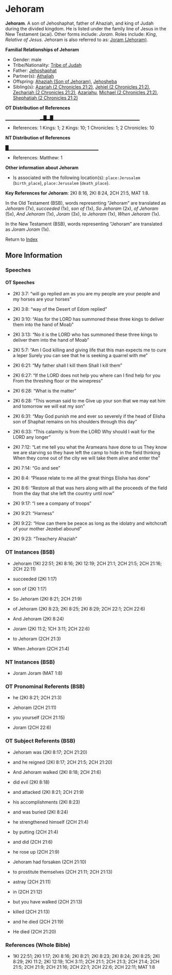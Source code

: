 # Jehoram
**Jehoram**. 
A son of Jehoshaphat, father of Ahaziah, and king of Judah during the divided kingdom. He is listed under the family line of Jesus in the New Testament (acai). 
Other forms include: 
*Joram*. 
Roles include: 
_King_, _Relative of Jesus_. 
Jehoram is also referred to as: 
[Joram (Jehoram)](Joram.md). 




**Familial Relationships of Jehoram**


* Gender: male
* Tribe/Nationality: [Tribe of Judah](../../../groups/md/acai/Judah.md)
* Father: [Jehoshaphat](Jehoshaphat.3.md)
* Partner(s): [Athaliah](Athaliah.md)
* Offspring: [Ahaziah (Son of Jehoram)](Ahaziah.2.md), [Jehosheba](Jehosheba.md)
* Sibling(s): [Azariah (2 Chronicles 21:2)](Azariah.12.md), [Jehiel (2 Chronicles 21:2)](Jehiel.4.md), [Zechariah (2 Chronicles 21:2)](Zechariah.11.md), [Azariahu](Azariahu.md), [Michael (2 Chronicles 21:2)](Michael.9.md), [Shephatiah (2 Chronicles 21:2)](Shephatiah.5.md)


**OT Distribution of References**

▁▁▁▁▁▁▁▁▁▁▂█▂█▁▁▁▁▁▁▁▁▁▁▁▁▁▁▁▁▁▁▁▁▁▁▁▁▁
* References: 1 Kings: 1; 2 Kings: 10; 1 Chronicles: 1; 2 Chronicles: 10

**NT Distribution of References**

█▁▁▁▁▁▁▁▁▁▁▁▁▁▁▁▁▁▁▁▁▁▁▁▁▁▁
* References: Matthew: 1





**Other information about Jehoram**


* Is associated with the following location(s): 
`place:Jerusalem` (`birth_place`), `place:Jerusalem` (`death_place`). 


**Key References for Jehoram**: 
2KI 8:16, 2KI 8:24, 2CH 21:5, MAT 1:8. 


In the Old Testament (BSB), words representing “Jehoram” are translated as 
*Jehoram* (7x), *succeeded* (1x), *son of* (1x), *So Jehoram* (2x), *of Jehoram* (5x), *And Jehoram* (1x), *Joram* (3x), *to Jehoram* (1x), *When Jehoram* (1x). 


In the New Testament (BSB), words representing “Jehoram” are translated as 
*Joram Joram* (1x). 


Return to [Index](00-Index.md)

## More Information

### Speeches

#### OT Speeches

* 2KI 3:7: “will go replied am as you are my people are your people and my horses are your horses”

* 2KI 3:8: “way of the Desert of Edom replied”

* 2KI 3:10: “Alas for the LORD has summoned these three kings to deliver them into the hand of Moab”

* 2KI 3:13: “No it is the LORD who has summoned these three kings to deliver them into the hand of Moab”

* 2KI 5:7: “Am I God killing and giving life that this man expects me to cure a leper Surely you can see that he is seeking a quarrel with me”

* 2KI 6:21: “My father shall I kill them Shall I kill them”

* 2KI 6:27: “If the LORD does not help you where can I find help for you From the threshing floor or the winepress”

* 2KI 6:28: “What is the matter”

* 2KI 6:28: “This woman said to me Give up your son that we may eat him and tomorrow we will eat my son”

* 2KI 6:31: “May God punish me and ever so severely if the head of Elisha son of Shaphat remains on his shoulders through this day”

* 2KI 6:33: “This calamity is from the LORD Why should I wait for the LORD any longer”

* 2KI 7:12: “Let me tell you what the Arameans have done to us They know we are starving so they have left the camp to hide in the field thinking When they come out of the city we will take them alive and enter the”

* 2KI 7:14: “Go and see”

* 2KI 8:4: “Please relate to me all the great things Elisha has done”

* 2KI 8:6: “Restore all that was hers along with all the proceeds of the field from the day that she left the country until now”

* 2KI 9:17: “I see a company of troops”

* 2KI 9:21: “Harness”

* 2KI 9:22: “How can there be peace as long as the idolatry and witchcraft of your mother Jezebel abound”

* 2KI 9:23: “Treachery Ahaziah”

### OT Instances (BSB)

* Jehoram (1KI 22:51; 2KI 8:16; 2KI 12:19; 2CH 21:1; 2CH 21:5; 2CH 21:16; 2CH 22:11)

* succeeded (2KI 1:17)

* son of (2KI 1:17)

* So Jehoram (2KI 8:21; 2CH 21:9)

* of Jehoram (2KI 8:23; 2KI 8:25; 2KI 8:29; 2CH 22:1; 2CH 22:6)

* And Jehoram (2KI 8:24)

* Joram (2KI 11:2; 1CH 3:11; 2CH 22:6)

* to Jehoram (2CH 21:3)

* When Jehoram (2CH 21:4)



### NT Instances (BSB)

* Joram Joram (MAT 1:8)



### OT Pronominal Referents (BSB)

* he (2KI 8:21; 2CH 21:3)

* Jehoram (2CH 21:11)

* you yourself (2CH 21:15)

* Joram (2CH 22:6)



### OT Subject Referents (BSB)

* Jehoram was (2KI 8:17; 2CH 21:20)

* and he reigned (2KI 8:17; 2CH 21:5; 2CH 21:20)

* And Jehoram walked (2KI 8:18; 2CH 21:6)

* did evil (2KI 8:18)

* and attacked (2KI 8:21; 2CH 21:9)

* his accomplishments (2KI 8:23)

* and was buried (2KI 8:24)

* he strengthened himself (2CH 21:4)

* by putting (2CH 21:4)

* and did (2CH 21:6)

* he rose up (2CH 21:9)

* Jehoram had forsaken (2CH 21:10)

* to prostitute themselves (2CH 21:11; 2CH 21:13)

* astray (2CH 21:11)

* in (2CH 21:12)

* but you have walked (2CH 21:13)

* killed (2CH 21:13)

* and he died (2CH 21:19)

* He died (2CH 21:20)



### References (Whole Bible)

* 1KI 22:51; 2KI 1:17; 2KI 8:16; 2KI 8:21; 2KI 8:23; 2KI 8:24; 2KI 8:25; 2KI 8:29; 2KI 11:2; 2KI 12:19; 1CH 3:11; 2CH 21:1; 2CH 21:3; 2CH 21:4; 2CH 21:5; 2CH 21:9; 2CH 21:16; 2CH 22:1; 2CH 22:6; 2CH 22:11; MAT 1:8



